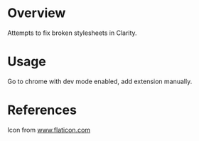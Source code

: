 # Overview

Attempts to fix broken stylesheets in Clarity.

# Usage

Go to chrome with dev mode enabled, add extension manually.

# References

Icon from www.flaticon.com
